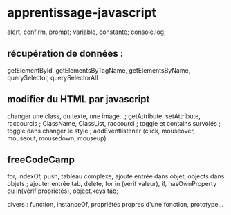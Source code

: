 # apprentissage-javascript

alert, confirm, prompt;
variable, constante;
console.log;

## récupération de données :

getElementById, getElementsByTagName, getElementsByName, querySelector, querySelectorAll

## modifier du HTML par javascript

changer une class, du texte, une image...; getAttribute, setAttribute, raccourcis ; 
ClassName, ClassList, raccourci ; toggle et contains survolés ; toggle dans changer le style ;
addEventlistener (click, mouseover, mouseout, mousedown, mouseup)

## freeCodeCamp

for, indexOf, push, tableau complexe, ajouté entrée dans objet, objects dans objets ;
ajouter entrée tab, delete, for in (vérif valeur), if, hasOwnProperty ou in(vérif propriétés), object.keys tab;

divers : function, instanceOf, propriétés propres d'une fonction, prototype...

